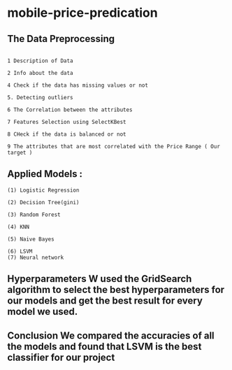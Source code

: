 # mobile-price-predication
## The Data Preprocessing
```

1 Description of Data

2 Info about the data

4 Check if the data has missing values or not

5. Detecting outliers

6 The Correlation between the attributes

7 Features Selection using SelectKBest

8 CHeck if the data is balanced or not

9 The attributes that are most correlated with the Price Range ( Our target )
```
## Applied Models : 
```
(1) Logistic Regression

(2) Decision Tree(gini)

(3) Random Forest

(4) KNN

(5) Naive Bayes

(6) LSVM
(7) Neural network

```

## Hyperparameters W used the GridSearch algorithm to select the best hyperparameters for our models and get the best result for every model we used.

## Conclusion We compared the accuracies of all the models and found that LSVM is the best classifier for our project
